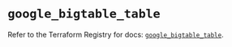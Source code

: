 # `google_bigtable_table`

Refer to the Terraform Registry for docs: [`google_bigtable_table`](https://registry.terraform.io/providers/hashicorp/google/6.33.0/docs/resources/bigtable_table).
